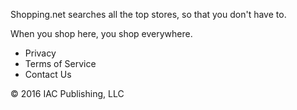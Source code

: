 Shopping.net searches all the top stores, so that you don't have to.

When you shop here, you shop everywhere.

*   Privacy
*   Terms of Service
*   Contact Us

© 2016 IAC Publishing, LLC